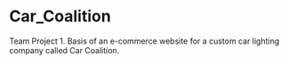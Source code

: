# Car_Coalition
Team Project 1. Basis of an e-commerce website for a custom car lighting company called Car Coalition.
